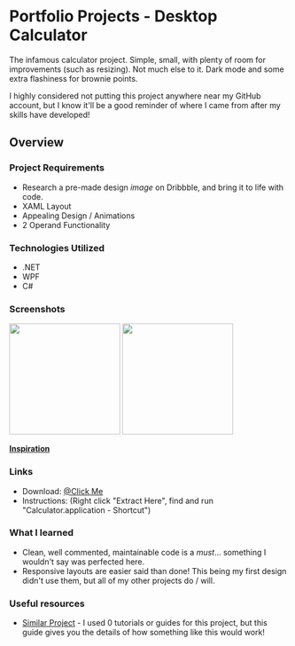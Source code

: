 # Portfolio Projects - Desktop Calculator

The infamous calculator project. Simple, small, with plenty of room for improvements (such as resizing).
Not much else to it. Dark mode and some extra flashiness for brownie points.  

I highly considered not putting this project anywhere near my
GitHub account, but I know it'll be a good reminder of where I came from after my skills have developed!

## Overview

### Project Requirements

- Research a pre-made design *image* on Dribbble, and bring it to life with code. 
- XAML Layout
- Appealing Design / Animations
- 2 Operand Functionality

### Technologies Utilized

- .NET 
- WPF
- C#

### Screenshots

<!DOCTYPE html>
<html lang="en">
  <body>
    <div class="row">
<img src="https://user-images.githubusercontent.com/101738608/197716595-29a3c9fe-ef55-44b0-b27d-e248e2e3325e.png" width="200">
<img src="https://user-images.githubusercontent.com/101738608/197716633-2f36c5f1-4e3f-4595-8715-f136086fa306.png" width="200">
  </div>
  </body>
</html>

**[Inspiration](https://dribbble.com/shots/14709020-Calculator)**

### Links

* Download: [@Click Me](https://github.com/sddiaz/Portfolio-Projects/files/9586536/Portfolio_Calculator.zip)
* Instructions: (Right click "Extract Here", find and run "Calculator.application - Shortcut")

### What I learned

- Clean, well commented, maintainable code is a *must*... something I wouldn't say was perfected here.
- Responsive layouts are easier said than done! This being my first design didn't use them, but all of my other projects do / will. 


### Useful resources

- [Similar Project](https://www.youtube.com/watch?v=eSrsXt5bP50&ab_channel=SabriMevi%C5%9F) - I used 0 tutorials or guides for this project, but this guide gives you the details of how something like this would work!

